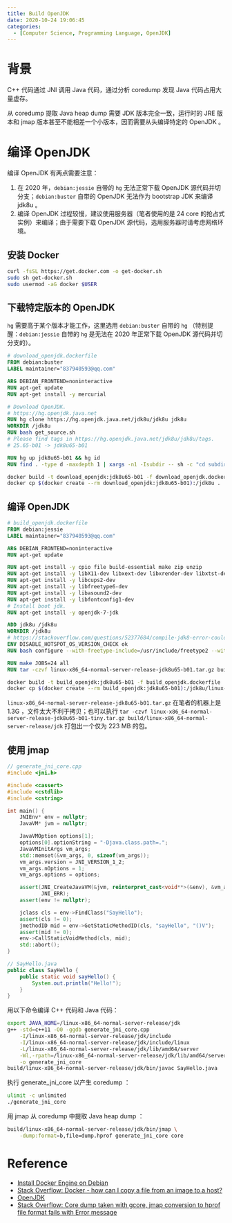 ```yaml
---
title: Build OpenJDK
date: 2020-10-24 19:06:45
categories:
  - [Computer Science, Programming Language, OpenJDK]
---
```


# 背景

C++ 代码通过 JNI 调用 Java 代码，通过分析 coredump 发现 Java 代码占用大量虚存。

从 coredump 提取 Java heap dump 需要 JDK 版本完全一致，运行时的 JRE 版本和 jmap 版本甚至不能相差一个小版本，因而需要从头编译特定的 OpenJDK 。

# 编译 OpenJDK

编译 OpenJDK 有两点需要注意：

1. 在 2020 年，`debian:jessie` 自带的 `hg` 无法正常下载 OpenJDK 源代码并切分支；`debian:buster` 自带的 OpenJDK 无法作为 bootstrap JDK 来编译 jdk8u 。
2. 编译 OpenJDK 过程较慢，建议使用服务器（笔者使用的是 24 core 的抢占式实例）来编译；由于需要下载 OpenJDK 源代码，选用服务器时请考虑网络环境。

## 安装 Docker

```bash
curl -fsSL https://get.docker.com -o get-docker.sh
sudo sh get-docker.sh
sudo usermod -aG docker $USER
```

## 下载特定版本的 OpenJDK

`hg` 需要高于某个版本才能工作，这里选用 `debian:buster` 自带的 `hg` （特别提醒：`debian:jessie` 自带的 `hg` 是无法在 2020 年正常下载 OpenJDK 源代码并切分支的）。

```dockerfile
# download_openjdk.dockerfile
FROM debian:buster
LABEL maintainer="837940593@qq.com"

ARG DEBIAN_FRONTEND=noninteractive
RUN apt-get update
RUN apt-get install -y mercurial

# Download OpenJDK.
# https://hg.openjdk.java.net
RUN hg clone https://hg.openjdk.java.net/jdk8u/jdk8u jdk8u
WORKDIR /jdk8u
RUN bash get_source.sh
# Please find tags in https://hg.openjdk.java.net/jdk8u/jdk8u/tags.
# 25.65-b01 -> jdk8u65-b01

RUN hg up jdk8u65-b01 && hg id
RUN find . -type d -maxdepth 1 | xargs -n1 -Isubdir -- sh -c "cd subdir && hg up jdk8u65-b01 && hg id"
```

```bash
docker build -t download_openjdk:jdk8u65-b01 -f download_openjdk.dockerfile .
docker cp $(docker create --rm download_openjdk:jdk8u65-b01):/jdk8u .
```

## 编译 OpenJDK

```dockerfile
# build_openjdk.dockerfile
FROM debian:jessie
LABEL maintainer="837940593@qq.com"

ARG DEBIAN_FRONTEND=noninteractive
RUN apt-get update

RUN apt-get install -y cpio file build-essential make zip unzip
RUN apt-get install -y libX11-dev libxext-dev libxrender-dev libxtst-dev libxt-dev
RUN apt-get install -y libcups2-dev
RUN apt-get install -y libfreetype6-dev
RUN apt-get install -y libasound2-dev
RUN apt-get install -y libfontconfig1-dev
# Install boot jdk.
RUN apt-get install -y openjdk-7-jdk

ADD jdk8u /jdk8u
WORKDIR /jdk8u
# https://stackoverflow.com/questions/52377684/compile-jdk8-error-could-not-find-freetype
ENV DISABLE_HOTSPOT_OS_VERSION_CHECK ok
RUN bash configure --with-freetype-include=/usr/include/freetype2 --with-freetype-lib=/usr/lib/x86_64-linux-gnu

RUN make JOBS=24 all
RUN tar -czvf linux-x86_64-normal-server-release-jdk8u65-b01.tar.gz build
```

```bash
docker build -t build_openjdk:jdk8u65-b01 -f build_openjdk.dockerfile .
docker cp $(docker create --rm build_openjdk:jdk8u65-b01):/jdk8u/linux-x86_64-normal-server-release-jdk8u65-b01.tar.gz .
```

`linux-x86_64-normal-server-release-jdk8u65-b01.tar.gz` 在笔者的机器上是 1.3G ，文件太大不利于拷贝；也可以执行 `tar -czvf linux-x86_64-normal-server-release-jdk8u65-b01-tiny.tar.gz build/linux-x86_64-normal-server-release/jdk` 打包出一个仅为 223 MB 的包。

## 使用 jmap

```cpp
// generate_jni_core.cpp
#include <jni.h>

#include <cassert>
#include <cstdlib>
#include <cstring>

int main() {
    JNIEnv* env = nullptr;
    JavaVM* jvm = nullptr;

    JavaVMOption options[1];
    options[0].optionString = "-Djava.class.path=.";
    JavaVMInitArgs vm_args;
    std::memset(&vm_args, 0, sizeof(vm_args));
    vm_args.version = JNI_VERSION_1_2;
    vm_args.nOptions = 1;
    vm_args.options = options;

    assert(JNI_CreateJavaVM(&jvm, reinterpret_cast<void**>(&env), &vm_args) !=
           JNI_ERR);
    assert(env != nullptr);

    jclass cls = env->FindClass("SayHello");
    assert(cls != 0);
    jmethodID mid = env->GetStaticMethodID(cls, "sayHello", "()V");
    assert(mid != 0);
    env->CallStaticVoidMethod(cls, mid);
    std::abort();
}
```

```java
// SayHello.java
public class SayHello {
    public static void sayHello() {
        System.out.println("Hello!");
    }
}
```

用以下命令编译 C++ 代码和 Java 代码：

```bash
export JAVA_HOME=/linux-x86_64-normal-server-release/jdk
g++ -std=c++11 -O0 -ggdb generate_jni_core.cpp                                     \
    -I/linux-x86_64-normal-server-release/jdk/include                         \
    -I/linux-x86_64-normal-server-release/jdk/include/linux                   \
    -L/linux-x86_64-normal-server-release/jdk/lib/amd64/server                \
    -Wl,-rpath=/linux-x86_64-normal-server-release/jdk/lib/amd64/server -ljvm \
    -o generate_jni_core
build/linux-x86_64-normal-server-release/jdk/bin/javac SayHello.java
```

执行 generate_jni_core 以产生 coredump ：

```bash
ulimit -c unlimited
./generate_jni_core
```

用 jmap 从 coredump 中提取 Java heap dump ：

```bash
build/linux-x86_64-normal-server-release/jdk/bin/jmap \
    -dump:format=b,file=dump.hprof generate_jni_core core
```

# Reference

+ [Install Docker Engine on Debian](https://docs.docker.com/engine/install/debian/)
+ [Stack Overflow: Docker - how can I copy a file from an image to a host?](https://stackoverflow.com/questions/25292198/docker-how-can-i-copy-a-file-from-an-image-to-a-host)
+ [OpenJDK](https://openjdk.java.net/)
+ [Stack Overflow: Core dump taken with gcore, jmap conversion to hprof file format fails with Error message](https://stackoverflow.com/questions/9981080/core-dump-taken-with-gcore-jmap-conversion-to-hprof-file-format-fails-with-erro)

